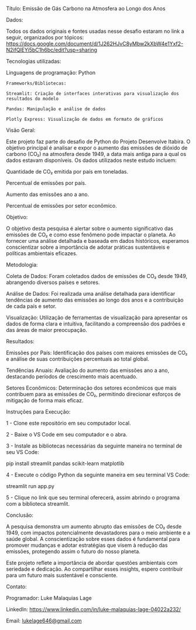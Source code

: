 Título: Emissão de Gás Carbono na Atmosfera ao Longo dos Anos



Dados: 

Todos os dados originais e fontes usadas nesse desafio estaram no link a seguir, organizados por tópicos: 
https://docs.google.com/document/d/1J262HJvC8yMbw2kXbW4e1Yxf2-N2ifQlEYi5bC1h6bc/edit?usp=sharing



Tecnologias utilizadas:

  Linguagens de programação: Python

    Frameworks/Bibliotecas:
    
    Streamlit: Criação de interfaces interativas para visualização dos resultados do modelo
    
    Pandas: Manipulação e análise de dados

    Plotly Express: Visualização de dados em formato de gráficos


Visão Geral:


Este projeto faz parte do desafio de Python do Projeto Desenvolve Itabira. O objetivo principal é analisar e expor o aumento das emissões de dióxido de carbono (CO₂) na atmosfera desde 1949, a data mais antiga para a qual os dados estavam disponíveis. Os dados utilizados neste estudo incluem:


  Quantidade de CO₂ emitida por país em toneladas.
  
  Percentual de emissões por país.
  
  Aumento das emissões ano a ano.
  
  Percentual de emissões por setor econômico.



Objetivo:

O objetivo desta pesquisa é alertar sobre o aumento significativo das emissões de CO₂ e como esse fenômeno pode impactar o planeta. Ao fornecer uma análise detalhada e baseada em dados históricos, esperamos conscientizar sobre a importância de adotar práticas sustentáveis e políticas ambientais eficazes.


Metodologia:

  Coleta de Dados: Foram coletados dados de emissões de CO₂ desde 1949, abrangendo diversos países e setores.
  
  Análise de Dados: Foi realizada uma análise detalhada para identificar tendências de aumento das emissões ao longo dos anos e a contribuição de cada país e setor.
  
  Visualização: Utilização de ferramentas de visualização para apresentar os dados de forma clara e intuitiva, facilitando a compreensão dos padrões e das áreas de maior preocupação.



Resultados:


  Emissões por País: Identificação dos países com maiores emissões de CO₂ e análise de suas contribuições percentuais ao total global.
  
  Tendências Anuais: Avaliação do aumento das emissões ano a ano, destacando períodos de crescimento mais acentuado.
  
  Setores Econômicos: Determinação dos setores econômicos que mais contribuem para as emissões de CO₂, permitindo direcionar esforços de mitigação de forma mais eficaz.


Instruções para Execução: 

1 - Clone este repositório em seu computador local.

2 - Baixe o VS Code em seu computador e o abra.

3 - Instale as bibliotecas necessárias da seguinte maneira no terminal de seu VS Code:

  pip install streamlit pandas scikit-learn matplotlib

4 - Execute o código Python da seguinte maneira em seu terminal VS Code:

  streamlit run app.py

5 - Clique no link que seu terminal oferecerá, assim abrindo o programa com a biblioteca streamlit.


Conclusão: 

A pesquisa demonstra um aumento abrupto das emissões de CO₂ desde 1949, com impactos potencialmente devastadores para o meio ambiente e a saúde global. A conscientização sobre esses dados é fundamental para promover mudanças e adotar estratégias que visem à redução das emissões, protegendo assim o futuro do nosso planeta.

Este projeto reflete a importância de abordar questões ambientais com seriedade e dedicação. Ao compartilhar esses insights, espero contribuir para um futuro mais sustentável e consciente.



Contato: 


Programador: Luke Malaquias Lage

LinkedIn: https://www.linkedin.com/in/luke-malaquias-lage-04022a232/

Email: lukelage646@gmail.com 
